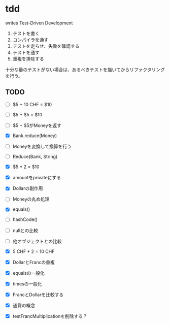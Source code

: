 # tdd
writes Test-Driven Development

1. テストを書く
2. コンパイラを通す
3. テストを走らせ、失敗を確認する
4. テストを通す
5. 重複を排除する

十分な量のテストがない場合は、あるべきテストを描いてからリファクタリングを行う。

## TODO

- [ ] $5 + 10 CHF = $10
- [ ] $5 + $5 = $10
- [ ] $5 + $5がMoneyを返す
- [x] Bank.reduce(Money)
- [ ] Moneyを変換して換算を行う
- [ ] Reduce(Bank, String)

- [x] $5 * 2 = $10
- [x] amountをprivateにする
- [x] Dollarの副作用
- [ ] Moneyの丸め処理
- [x] equals()
- [ ] hashCode()
- [ ] nullとの比較
- [ ] 他オブジェクトとの比較
- [x] 5 CHF * 2 = 10 CHF
- [x] DollarとFrancの重複
- [x] equalsの一般化
- [x] timesの一般化
- [x] FrancとDollarを比較する
- [x] 通貨の概念
- [x] testFrancMultiplicationを削除する？
